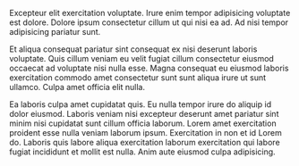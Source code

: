 Excepteur elit exercitation voluptate. Irure enim tempor adipisicing voluptate est dolore. Dolore ipsum consectetur cillum ut qui nisi ea ad. Ad nisi tempor adipisicing pariatur sunt.

Et aliqua consequat pariatur sint consequat ex nisi deserunt laboris voluptate. Quis cillum veniam eu velit fugiat cillum consectetur eiusmod occaecat ad voluptate nisi nulla esse. Magna consequat eu eiusmod laboris exercitation commodo amet consectetur sunt sunt aliqua irure ut sunt ullamco. Culpa amet officia elit nulla.

Ea laboris culpa amet cupidatat quis. Eu nulla tempor irure do aliquip id dolor eiusmod. Laboris veniam nisi excepteur deserunt amet pariatur sint minim nisi cupidatat sunt cillum officia laborum. Lorem amet exercitation proident esse nulla veniam laborum ipsum. Exercitation in non et id Lorem do. Laboris quis labore aliqua exercitation laborum exercitation qui labore fugiat incididunt et mollit est nulla. Anim aute eiusmod culpa adipisicing.